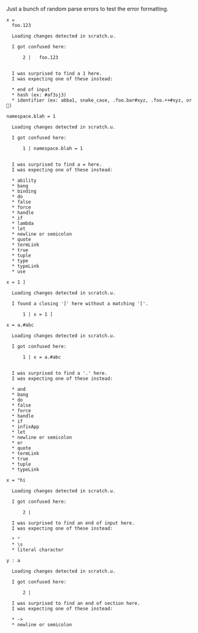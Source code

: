 Just a bunch of random parse errors to test the error formatting.

``` unison :error
x =
  foo.123
```

``` ucm :added-by-ucm
  Loading changes detected in scratch.u.

  I got confused here:

      2 |   foo.123


  I was surprised to find a 1 here.
  I was expecting one of these instead:

  * end of input
  * hash (ex: #af3sj3)
  * identifier (ex: abba1, snake_case, .foo.bar#xyz, .foo.++#xyz, or 🌻)
```

``` unison :error
namespace.blah = 1
```

``` ucm :added-by-ucm
  Loading changes detected in scratch.u.

  I got confused here:

      1 | namespace.blah = 1


  I was surprised to find a = here.
  I was expecting one of these instead:

  * ability
  * bang
  * binding
  * do
  * false
  * force
  * handle
  * if
  * lambda
  * let
  * newline or semicolon
  * quote
  * termLink
  * true
  * tuple
  * type
  * typeLink
  * use
```

``` unison :error
x = 1 ]
```

``` ucm :added-by-ucm
  Loading changes detected in scratch.u.

  I found a closing ']' here without a matching '['.

      1 | x = 1 ]
```

``` unison :error
x = a.#abc
```

``` ucm :added-by-ucm
  Loading changes detected in scratch.u.

  I got confused here:

      1 | x = a.#abc


  I was surprised to find a '.' here.
  I was expecting one of these instead:

  * and
  * bang
  * do
  * false
  * force
  * handle
  * if
  * infixApp
  * let
  * newline or semicolon
  * or
  * quote
  * termLink
  * true
  * tuple
  * typeLink
```

``` unison :error
x = "hi
```

``` ucm :added-by-ucm
  Loading changes detected in scratch.u.

  I got confused here:

      2 | 

  I was surprised to find an end of input here.
  I was expecting one of these instead:

  * "
  * \s
  * literal character
```

``` unison :error
y : a
```

``` ucm :added-by-ucm
  Loading changes detected in scratch.u.

  I got confused here:

      2 | 

  I was surprised to find an end of section here.
  I was expecting one of these instead:

  * ->
  * newline or semicolon
```

